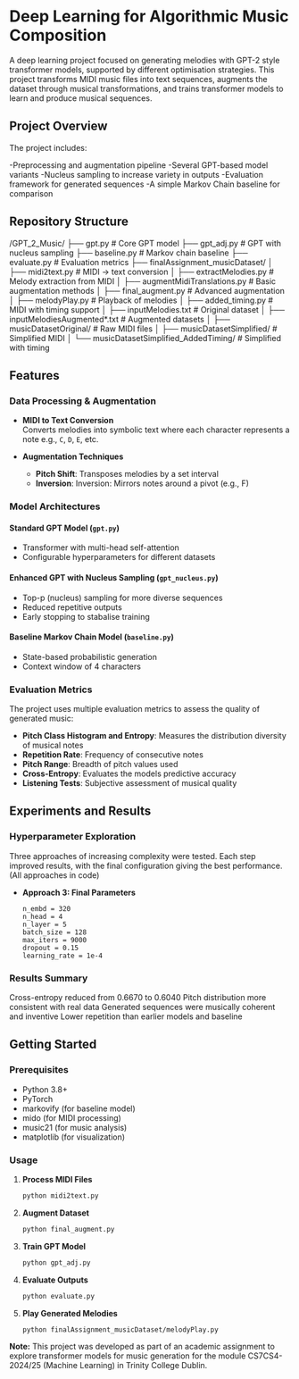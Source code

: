 # Deep Learning for Algorithmic Music Composition

A deep learning project focused on generating melodies with GPT-2 style transformer models, supported by different optimisation strategies. 
This project transforms MIDI music files into text sequences, augments the dataset through musical transformations, and trains transformer models to learn and produce musical sequences.

## Project Overview
The project includes:

-Preprocessing and augmentation pipeline
-Several GPT-based model variants
-Nucleus sampling to increase variety in outputs
-Evaluation framework for generated sequences
-A simple Markov Chain baseline for comparison

## Repository Structure

/GPT_2_Music/
├── gpt.py # Core GPT model
├── gpt_adj.py # GPT with nucleus sampling
├── baseline.py # Markov chain baseline
├── evaluate.py # Evaluation metrics
├── finalAssignment_musicDataset/
│ ├── midi2text.py # MIDI → text conversion
│ ├── extractMelodies.py # Melody extraction from MIDI
│ ├── augmentMidiTranslations.py # Basic augmentation methods
│ ├── final_augment.py # Advanced augmentation
│ ├── melodyPlay.py # Playback of melodies
│ ├── added_timing.py # MIDI with timing support
│ ├── inputMelodies.txt # Original dataset
│ ├── inputMelodiesAugmented*.txt # Augmented datasets
│ ├── musicDatasetOriginal/ # Raw MIDI files
│ ├── musicDatasetSimplified/ # Simplified MIDI
│ └── musicDatasetSimplified_AddedTiming/ # Simplified with timing


## Features

### Data Processing & Augmentation

- **MIDI to Text Conversion**  
  Converts melodies into symbolic text where each character represents a note e.g., `C`, `D`, `E`, etc.

- **Augmentation Techniques**  
  - **Pitch Shift**: Transposes melodies by a set interval 
  - **Inversion**: Inversion: Mirrors notes around a pivot (e.g., F) 

### Model Architectures

#### Standard GPT Model (`gpt.py`)

- Transformer with multi-head self-attention 
- Configurable hyperparameters for different datasets  

#### Enhanced GPT with Nucleus Sampling (`gpt_nucleus.py`)

- Top-p (nucleus) sampling for more diverse sequences 
- Reduced repetitive outputs  
- Early stopping to stabalise training 


#### Baseline Markov Chain Model (`baseline.py`)

- State-based probabilistic generation  
- Context window of 4 characters  

### Evaluation Metrics

The project uses multiple evaluation metrics to assess the quality of generated music:

- **Pitch Class Histogram and Entropy**: Measures the distribution diversity of musical notes  
- **Repetition Rate**: Frequency of consecutive notes
- **Pitch Range**: Breadth of pitch values used 
- **Cross-Entropy**: Evaluates the models predictive accuracy  
- **Listening Tests**: Subjective assessment of musical quality  

## Experiments and Results

### Hyperparameter Exploration

Three approaches of increasing complexity were tested. Each step improved results, with the final configuration giving the best performance. (All approaches in code)


- **Approach 3: Final Parameters**

  ```text
  n_embd = 320
  n_head = 4
  n_layer = 5
  batch_size = 128
  max_iters = 9000
  dropout = 0.15
  learning_rate = 1e-4
  ```

### Results Summary

Cross-entropy reduced from 0.6670 to 0.6040
Pitch distribution more consistent with real data
Generated sequences were musically coherent and inventive
Lower repetition than earlier models and baseline

## Getting Started

### Prerequisites

- Python 3.8+
- PyTorch
- markovify (for baseline model)
- mido (for MIDI processing)
- music21 (for music analysis)
- matplotlib (for visualization)


### Usage

1. **Process MIDI Files**

   ```bash
   python midi2text.py
   ```

2. **Augment Dataset**

   ```bash
   python final_augment.py
   ```

3. **Train GPT Model**

   ```bash
   python gpt_adj.py
   ```

4. **Evaluate Outputs**

   ```bash
   python evaluate.py
   ```

5. **Play Generated Melodies**

   ```bash
   python finalAssignment_musicDataset/melodyPlay.py
   ```


**Note:** This project was developed as part of an academic assignment to explore transformer models for music generation for the module CS7CS4-2024/25 (Machine Learning) in Trinity College Dublin.  
